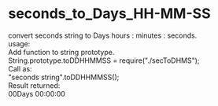 # seconds_to_Days_HH-MM-SS  
convert seconds string to Days hours : minutes : seconds.  
usage:  
Add function to string prototype.  
String.prototype.toDDHHMMSS = require("./secToDHMS");  
Call as:  
"seconds string".toDDHHMMSS();  
Result returned:  
00Days 00:00:00  
